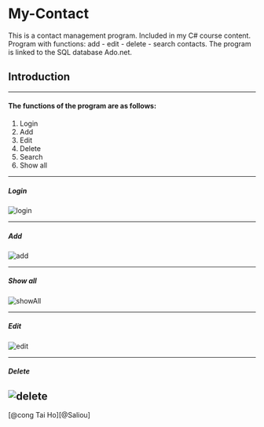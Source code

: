# My-Contact
This is a contact management program. Included in my C# course content. Program with functions: add - edit - delete - search contacts. The program is linked to the SQL database Ado.net.
## Introduction
---
#### The functions of the program are as follows:
1. Login
2. Add
3. Edit
4. Delete
5. Search
6. Show all
---
##### Login
![login](https://github.com/congtaiho/My-Contact-C-/assets/132761655/8269b3d1-61ec-46e0-adc7-d14e8abb7df4)

---
##### Add
![add](https://github.com/congtaiho/My-Contact-C-/assets/132761655/32197c02-a2da-41e9-aa8b-032c582cd48c)

---
##### Show all
![showAll](https://github.com/congtaiho/My-Contact-C-/assets/132761655/fc978891-319b-43d7-9c17-bfe4f53df1c8)

----
##### Edit
![edit](https://github.com/congtaiho/My-Contact-C-/assets/132761655/5932448e-a39c-4444-84b8-de293ef70f69)

----
##### Delete
![delete](https://github.com/congtaiho/My-Contact-C-/assets/132761655/5c1287c3-efe7-4e16-8648-19b6689f6fc5)
---
[@cong Tai Ho][@Saliou]






